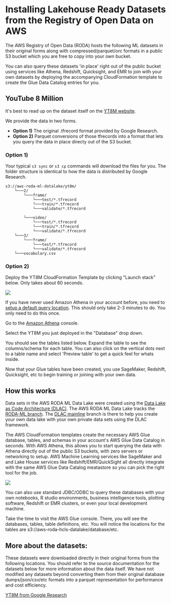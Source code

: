 # Installing Lakehouse Ready Datasets from the  Registry of Open Data on AWS

The AWS Registry of Open Data (RODA) hosts the following ML datasets in their original forms along with compressed/parquet/orc formats in a public S3 bucket which you are free to copy into your own bucket.

You can also query these datasets 'in place' right out of the public bucket using services like Athena, Redshift, Quicksight, and EMR to join with your own datasets by deploying the accompanying CloudFormation template to create the Glue Data Catalog entries for you.
 
## YouTube 8 Million

It's best to read up on the dataset itself on the [YT8M website](https://research.google.com/youtube8m/index.html). 

We provide the data in two forms. 

- **Option 1)** The original .tfrecord format provided by Google Research.
- **Option 2)** Parquet conversions of those tfrecords into a format that lets you query the data in place directy out of the S3 bucket.

### Option 1)

Your typical `s3 sync` or `s3 cp` commands will download the files for you. The folder structure is identical to how the data is distributed by Google Research.

```
s3://aws-roda-ml-datalake/yt8m/
    └───2/
        └───frame/
            └───test/*.tfrecord
            └───train/*.tfrecord
            └───validate/*.tfrecord
            
        └───video/
            └───test/*.tfrecord
            └───train/*.tfrecord
            └───validate/*.tfrecord
    └───3/ 
        └───frame/
            └───test/*.tfrecord
            └───validate/*.tfrecord
    └───vocabulary.csv

```

### Option 2)

Deploy the YT8M CloudFormation Template by clicking "Launch stack" below. Only takes about 60 seconds.

[![](https://s3.amazonaws.com/cloudformation-examples/cloudformation-launch-stack.png)](https://us-west-2.console.aws.amazon.com/cloudformation/home?region=us-west-2#/stacks/quickcreate?templateUrl=https://aws-roda-ml-datalake.s3.us-west-2.amazonaws.com/YT8MRodaTemplate.RodaTemplate.json&stackName=YT8M-RODA) 

If you have never used Amazon Athena in your account before, you need to [setup a default query location](https://docs.aws.amazon.com/athena/latest/ug/querying.html#query-results-specify-location-console). This should only take 2-3 minutes to do. You only need to do this once. 

Go to the [Amazon Athena](https://console.aws.amazon.com/athena/home?force#query) console.

Select the YT8M you just deployed in the "Database" drop down.

You should see the tables listed below. Expand the table to see the columns/schema for each table. You can also click on the vertical dots next to a table name and select 'Preview table' to get a quick feel for whats inside.

Now that your Glue tables have been created, you use SageMaker, Redshift, Quicksight, etc to begin training or joining with your own data. 


## How this works


Data sets in the AWS RODA ML Data Lake were created using the [Data Lake as Code Architecture (DLAC)](https://github.com/aws-samples/data-lake-as-code). The AWS RODA ML Data Lake tracks the [RODA-ML branch](https://github.com/aws-samples/data-lake-as-code/tree/roda-ml). The [DLAC mainline](https://github.com/aws-samples/data-lake-as-code/tree/mainline) branch is there to help you create your own data lake with your own private data sets using the DLAC framework.

The AWS CloudFormation templates create the necessary AWS Glue database, tables, and schemas in your account's AWS Glue Data Catalog in seconds. With AWS Athena, this allows you to start querying the data with Athena directly out of the public S3 buckets, with zero servers or networking to setup. AWS Machine Learning services like SageMaker and and Lake House services like Redshift/EMR/QuickSight all directly integrate with the same AWS Glue Data Catalog meatastore so you can pick the right tool for the job.

![](https://raw.githubusercontent.com/aws-samples/data-lake-as-code/roda/docs/HowLakeHouseReadyDatasetsWork.png)

You can also use standard JDBC/ODBC to query these databases with your own notebooks, R studio environments, business intelligence tools, plotting software, Redshift or EMR clusters, or even your local development machine. 



Take the time to visit the AWS Glue console. There, you will see the databases, tables, table definitions, etc. You will notice the locations for the tables are s3://aws-roda-hcls-datalake/database/etc. 

## More about the datasets:

These datasets were downloaded directly in their original forms from the following locations. You should refer to the source documentation for the datasets below for more information about the data itself. We have not modified any datasets beyond converting them from their original database dumps/json/csv/etc formats into a parquet representation for performance and cost efficiency. 

[YT8M from Google Research](https://research.google.com/youtube8m/index.html)


